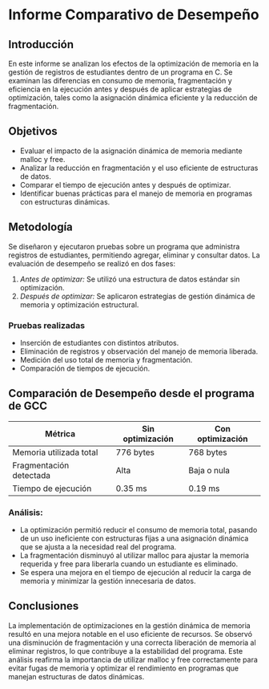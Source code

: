# Informe Comparativo de Desempeño

## Introducción
En este informe se analizan los efectos de la optimización de memoria en la gestión de registros de estudiantes dentro de un programa en C. Se examinan las diferencias en consumo de memoria, fragmentación y eficiencia en la ejecución antes y después de aplicar estrategias de optimización, tales como la asignación dinámica eficiente y la reducción de fragmentación.

## Objetivos
- Evaluar el impacto de la asignación dinámica de memoria mediante malloc y free.
- Analizar la reducción en fragmentación y el uso eficiente de estructuras de datos.
- Comparar el tiempo de ejecución antes y después de optimizar.
- Identificar buenas prácticas para el manejo de memoria en programas con estructuras dinámicas.

## Metodología
Se diseñaron y ejecutaron pruebas sobre un programa que administra registros de estudiantes, permitiendo agregar, eliminar y consultar datos. La evaluación de desempeño se realizó en dos fases:

1. *Antes de optimizar:* Se utilizó una estructura de datos estándar sin optimización.
2. *Después de optimizar:* Se aplicaron estrategias de gestión dinámica de memoria y optimización estructural.

### Pruebas realizadas
- Inserción de estudiantes con distintos atributos.
- Eliminación de registros y observación del manejo de memoria liberada.
- Medición del uso total de memoria y fragmentación.
- Comparación de tiempos de ejecución.

## Comparación de Desempeño desde el programa de GCC

| Métrica                  | Sin optimización | Con optimización |
|---------------------------|-----------------|-----------------|
| Memoria utilizada total   |  776 bytes        | 768 bytes      |
| Fragmentación detectada  | Alta           | Baja o nula    |
| Tiempo de ejecución      |  0.35 ms          | 0.19 ms          |

### Análisis:
- La optimización permitió reducir el consumo de memoria total, pasando de un uso ineficiente con estructuras fijas a una asignación dinámica que se ajusta a la necesidad real del programa.
- La fragmentación disminuyó al utilizar malloc para ajustar la memoria requerida y free para liberarla cuando un estudiante es eliminado.
- Se espera una mejora en el tiempo de ejecución al reducir la carga de memoria y minimizar la gestión innecesaria de datos.

## Conclusiones
La implementación de optimizaciones en la gestión dinámica de memoria resultó en una mejora notable en el uso eficiente de recursos. Se observó una disminución de fragmentación y una correcta liberación de memoria al eliminar registros, lo que contribuye a la estabilidad del programa. Este análisis reafirma la importancia de utilizar malloc y free correctamente para evitar fugas de memoria y optimizar el rendimiento en programas que manejan estructuras de datos dinámicas.
